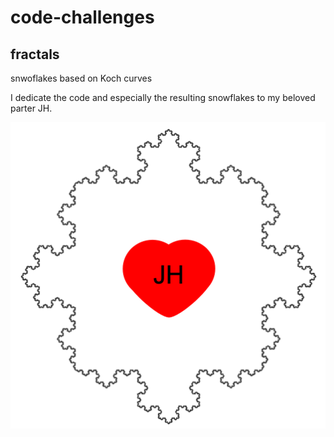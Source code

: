 # code-challenges

## fractals 
snwoflakes based on Koch curves

I dedicate the code and especially the resulting snowflakes to my beloved parter JH.

<img src="https://github.com/genughaben/code-challenges/blob/master/fractals/snow_flake_heart_for_JH.png?raw=true"
     alt="Heart of Dedication"/>
